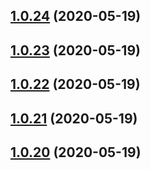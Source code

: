 ## [1.0.24](https://github.com/Path-Check/covid-safe-paths/compare/1.0.23...1.0.24) (2020-05-19)



## [1.0.23](https://github.com/Path-Check/covid-safe-paths/compare/1.0.22...1.0.23) (2020-05-19)



## [1.0.22](https://github.com/Path-Check/covid-safe-paths/compare/1.0.21...1.0.22) (2020-05-19)



## [1.0.21](https://github.com/Path-Check/covid-safe-paths/compare/1.0.20...1.0.21) (2020-05-19)



## [1.0.20](https://github.com/Path-Check/covid-safe-paths/compare/1.0.19...1.0.20) (2020-05-19)



